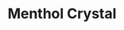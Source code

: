 ---
name: Menthol Crystal
title: Menthol Crystal
details:
  - detail:
      key: "Usage/Application"
      value: "Fragrance, Flavour, Pharma"
  - detail:
      key: "Packaging Size"
      value: "5,25,200 Kg"
  - detail:
      key: "Brand"
      value: "Natural Aroma"
  - detail:
      key: "Form"
      value: "Crystals"
  - detail:
      key: "Total Menthol Content"
      value: "> 99%"
  - detail:
      key: "Melting Range"
      value: "43 deg C Limit 41 to 44 deg C"
  - detail:
      key: "Non Volatile Residue"
      value: "0.0310 % w/w < 0.05%"
  - detail:
      key: "Specific Rotation"
      value: "-48 deg C to -51 deg C"
  - detail:
      key: "Solubility"
      value: "Slightly soluble in Water,very soluble in alcohol,in chloroform and in solvent ether."
  - detail:
      key: "Reference"
      value: "U S P (90) P-821"
showOnHome: false
thumbnail: https://5.imimg.com/data5/SELLER/Default/2021/12/ZO/HJ/ND/3823480/menthol-crystal-500x500.jpg
productImages:
  - https://ucarecdn.com/8213c725-21d0-4ac0-ad5e-c1975c20032b/
category: natural isolates
---